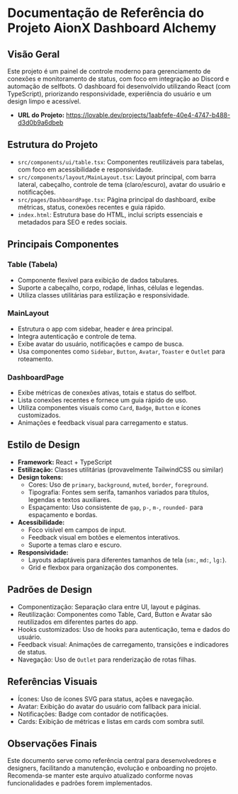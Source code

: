 # Documentação de Referência do Projeto AionX Dashboard Alchemy

## Visão Geral

Este projeto é um painel de controle moderno para gerenciamento de conexões e monitoramento de status, com foco em integração ao Discord e automação de selfbots. O dashboard foi desenvolvido utilizando React (com TypeScript), priorizando responsividade, experiência do usuário e um design limpo e acessível.

- **URL do Projeto:** https://lovable.dev/projects/1aabfefe-40e4-4747-b488-d3d0b9a6dbeb

## Estrutura do Projeto

- `src/components/ui/table.tsx`: Componentes reutilizáveis para tabelas, com foco em acessibilidade e responsividade.
- `src/components/layout/MainLayout.tsx`: Layout principal, com barra lateral, cabeçalho, controle de tema (claro/escuro), avatar do usuário e notificações.
- `src/pages/DashboardPage.tsx`: Página principal do dashboard, exibe métricas, status, conexões recentes e guia rápido.
- `index.html`: Estrutura base do HTML, inclui scripts essenciais e metadados para SEO e redes sociais.

## Principais Componentes

### Table (Tabela)
- Componente flexível para exibição de dados tabulares.
- Suporte a cabeçalho, corpo, rodapé, linhas, células e legendas.
- Utiliza classes utilitárias para estilização e responsividade.

### MainLayout
- Estrutura o app com sidebar, header e área principal.
- Integra autenticação e controle de tema.
- Exibe avatar do usuário, notificações e campo de busca.
- Usa componentes como `Sidebar`, `Button`, `Avatar`, `Toaster` e `Outlet` para roteamento.

### DashboardPage
- Exibe métricas de conexões ativas, totais e status do selfbot.
- Lista conexões recentes e fornece um guia rápido de uso.
- Utiliza componentes visuais como `Card`, `Badge`, `Button` e ícones customizados.
- Animações e feedback visual para carregamento e status.

## Estilo de Design

- **Framework:** React + TypeScript
- **Estilização:** Classes utilitárias (provavelmente TailwindCSS ou similar)
- **Design tokens:**
  - Cores: Uso de `primary`, `background`, `muted`, `border`, `foreground`.
  - Tipografia: Fontes sem serifa, tamanhos variados para títulos, legendas e textos auxiliares.
  - Espaçamento: Uso consistente de `gap`, `p-`, `m-`, `rounded-` para espaçamento e bordas.
- **Acessibilidade:**
  - Foco visível em campos de input.
  - Feedback visual em botões e elementos interativos.
  - Suporte a temas claro e escuro.
- **Responsividade:**
  - Layouts adaptáveis para diferentes tamanhos de tela (`sm:`, `md:`, `lg:`).
  - Grid e flexbox para organização dos componentes.

## Padrões de Design

- Componentização: Separação clara entre UI, layout e páginas.
- Reutilização: Componentes como Table, Card, Button e Avatar são reutilizados em diferentes partes do app.
- Hooks customizados: Uso de hooks para autenticação, tema e dados do usuário.
- Feedback visual: Animações de carregamento, transições e indicadores de status.
- Navegação: Uso de `Outlet` para renderização de rotas filhas.

## Referências Visuais

- Ícones: Uso de ícones SVG para status, ações e navegação.
- Avatar: Exibição do avatar do usuário com fallback para inicial.
- Notificações: Badge com contador de notificações.
- Cards: Exibição de métricas e listas em cards com sombra sutil.

## Observações Finais

Este documento serve como referência central para desenvolvedores e designers, facilitando a manutenção, evolução e onboarding no projeto. Recomenda-se manter este arquivo atualizado conforme novas funcionalidades e padrões forem implementados.